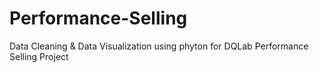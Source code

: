 # Performance-Selling
Data Cleaning &amp; Data Visualization using phyton for DQLab Performance Selling Project
